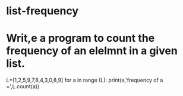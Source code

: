 # list-frequency
# Writ,e a program to count the frequency of an elelmnt in a given list.
L=[1,2,5,9,7,8,4,3,0,8,9]
for a in range (L):
    print(a,'frequency of a =',L.count(a))
